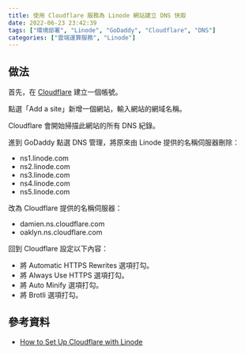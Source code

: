 ```yaml
---
title: 使用 Cloudflare 服務為 Linode 網站建立 DNS 快取
date: 2022-06-23 23:42:39
tags: ["環境部署", "Linode", "GoDaddy", "Cloudflare", "DNS"]
categories: ["雲端運算服務", "Linode"]
---
```


## 做法

首先，在 [Cloudflare](https://dash.cloudflare.com/) 建立一個帳號。

點選「Add a site」新增一個網站，輸入網站的網域名稱。

Cloudflare 會開始掃描此網站的所有 DNS 紀錄。

進到 GoDaddy 點選 DNS 管理，將原來由 Linode 提供的名稱伺服器刪除：

- ns1.linode.com
- ns2.linode.com
- ns3.linode.com
- ns4.linode.com
- ns5.linode.com

改為 Cloudflare 提供的名稱伺服器：

- damien.ns.cloudflare.com
- oaklyn.ns.cloudflare.com

回到 Cloudflare 設定以下內容：

- 將 Automatic HTTPS Rewrites 選項打勾。
- 將 Always Use HTTPS 選項打勾。
- 將 Auto Minify 選項打勾。
- 將 Brotli 選項打勾。

## 參考資料

- [How to Set Up Cloudflare with Linode](https://www.linode.com/docs/guides/how-to-set-up-cloudflare-with-linode/)
